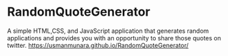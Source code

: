 # RandomQuoteGenerator
A simple HTML,CSS, and JavaScript application that generates random applications and provides you with an opportunity to share those quotes on twitter.
https://usmanmunara.github.io/RandomQuoteGenerator/

